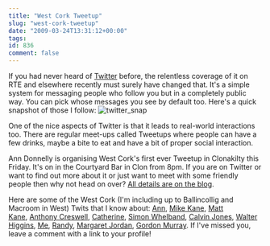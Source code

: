 ```yaml
---
title: "West Cork Tweetup"
slug: "west-cork-tweetup"
date: "2009-03-24T13:31:12+00:00"
tags:
id: 836
comment: false
---
```


If you had never heard of [Twitter](http://twitter.com/conoro) before, the relentless coverage of it on RTE and elsewhere recently must surely have changed that. It's a simple system for messaging people who follow you but in a completely public way. You can pick whose messages you see by default too. Here's a quick snapshot of those I follow:
![twitter_snap](https://s3-eu-west-1.amazonaws.com/conoroneill.com/wp-content/uploads/2009/03/twitter_snap.jpg "twitter_snap")

One of the nice aspects of Twitter is that it leads to real-world interactions too. There are regular meet-ups called Tweetups where people can have a few drinks, maybe a bite to eat and have a bit of proper social interaction.

Ann Donnelly is organising West Cork's first ever Tweetup in Clonakilty this Friday. It's on in the Courtyard Bar in Clon from 8pm. If you are on Twitter or want to find out more about it or just want to meet with some friendly people then why not head on over? [All details are on the blog](http://seoireland.blogspot.com/2009/03/west-cork-tweet-up-friday-27th-march-in.html).

Here are some of the West Cork (I'm including up to Ballincollig and Macroom in West) Twits that I know about: [Ann](http://twitter.com/omahonydonnelly), [Mike Kane](http://twitter.com/curiousmike), [Matt Kane](http://twitter.com/curiousmatt), [Anthony Creswell](http://twitter.com/ummera), [Catherine](http://twitter.com/manicmammy), [Simon Whelband](http://twitter.com/swhelband), [Calvin Jones](http://twitter.com/calvin141170), [Walter Higgins](http://twitter.com/walter), [Me](http://twitter.com/conoro), [Randy](http://twitter.com/branedy), [Margaret Jordan](http://twitter.com/margaretjordan), [Gordon Murray](http://twitter.com/gortron). If I've missed you, leave a comment with a link to your profile!
